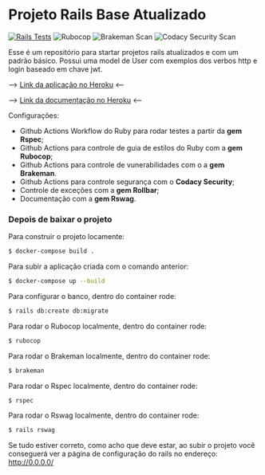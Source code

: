 # Projeto Rails Base Atualizado
[![Rails Tests](https://github.com/k41n3w/rails_base_updated/actions/workflows/ruby.yml/badge.svg?branch=main)](https://github.com/k41n3w/rails_base_updated/actions/workflows/ruby.yml) ![Rubocop](https://github.com/k41n3w/rails_base_updated/workflows/Rubocop/badge.svg) ![Brakeman Scan](https://github.com/k41n3w/rails_base_updated/workflows/Brakeman%20Scan/badge.svg) ![Codacy Security Scan](https://github.com/k41n3w/rails_base_updated/workflows/Codacy%20Security%20Scan/badge.svg)

Esse é um repositório para startar projetos rails atualizados e com um padrão básico.
Possui uma model de User com exemplos dos verbos http e login baseado em chave jwt.

--> [Link da aplicação no Heroku](https://rails-base-updated.herokuapp.com/) <--

--> [Link da documentação no Heroku](http://rails-base-updated.herokuapp.com/api-docs/index.html) <--

Configurações:
- Github Actions Workflow do Ruby para rodar testes a partir da **gem Rspec**;
- Github Actions para controle de guia de estilos do Ruby com a **gem Rubocop**;
- Github Actions para controle de vunerabilidades com o a **gem Brakeman**.
- Github Actions para controle segurança com o **Codacy Security**;
- Controle de exceções com a **gem Rollbar**;
- Documentação com a **gem Rswag**.

### Depois de baixar o projeto
Para construir o projeto locamente:

```bash
$ docker-compose build .
```

Para subir a aplicação criada com o comando anterior:
```bash
$ docker-compose up --build
```

Para configurar o banco, dentro do container rode:
```bash
$ rails db:create db:migrate
```

Para rodar o Rubocop localmente, dentro do container rode:
```bash
$ rubocop
```

Para rodar o Brakeman localmente, dentro do container rode:
```bash
$ brakeman
```

Para rodar o Rspec localmente, dentro do container rode:
```bash
$ rspec
```

Para rodar o Rswag localmente, dentro do container rode:
```bash
$ rails rswag
```

Se tudo estiver correto, como acho que deve estar, ao subir o projeto você conseguerá ver a página de configuração do rails no endereço: http://0.0.0.0/
